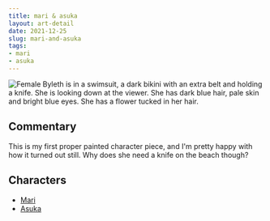 ```yaml
---
title: mari & asuka
layout: art-detail
date: 2021-12-25
slug: mari-and-asuka
tags:
- mari
- asuka
---
```

![
Female Byleth is in a swimsuit, a dark bikini with an extra belt and holding a knife. She is looking down at the viewer. She has dark blue hair, pale skin and bright blue eyes. She has a flower tucked in her hair.
](/art/mari-and-asuka.webp)
## Commentary

This is my first proper painted character piece, and I'm pretty happy with how it turned out still. Why does she need a knife on the beach though?

## Characters
* [Mari](/tags/mari)
* [Asuka](/tags/asuka)
